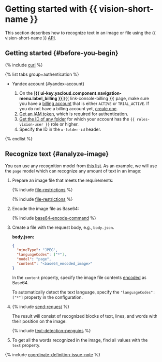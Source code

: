# Getting started with {{ vision-short-name }}

This section describes how to recognize text in an image or file using the {{ vision-short-name }} [API](../vision/ocr/api-ref/index.md).

## Getting started {#before-you-begin}

{% include [curl](../_includes/curl.md) %}


{% list tabs group=authentication %}

- Yandex account {#yandex-account}

  1. On the [**{{ ui-key.yacloud.component.navigation-menu.label_billing }}**]({{ link-console-billing }}) page, make sure you have a [billing account](../billing/concepts/billing-account.md) that is either `ACTIVE` or `TRIAL_ACTIVE`. If you do not have a billing account yet, [create one](../billing/quickstart/index.md#create_billing_account).
  1. [Get an IAM token](../iam/operations/iam-token/create.md), which is required for authentication.
  1. [Get the ID of any folder](../resource-manager/operations/folder/get-id.md) for which your account has the `{{ roles-vision-user }}` role or higher.
  1. Specify the ID in the `x-folder-id` header.

{% endlist %}

## Recognize text {#analyze-image}

You can use any recognition model from [this list](concepts/ocr/index.md#models). As an example, we will use the `page` model which can recognize any amount of text in an image:

1. Prepare an image file that meets the requirements:

    {% include [file-restrictions](../_includes/vision/ocr-file-restrictions.md) %}

    {% include [file-restrictions](../_includes/vision/example-image.md) %}

1. Encode the image file as Base64:

    {% include [base64-encode-command](../_includes/vision/base64-encode-command.md) %}

1. Create a file with the request body, e.g., `body.json`.

    **body.json:**
    ```json
    {
      "mimeType": "JPEG",
      "languageCodes": ["*"],
      "model": "page",
      "content": "<base64_encoded_image>"
    }
    ```

    In the `content` property, specify the image file contents [encoded](./operations/base64-encode.md) as Base64.
    
    To automatically detect the text language, specify the `"languageCodes": ["*"]` property in the configuration.


1. {% include [send-request](../_includes/vision/send-request_ocr.md) %}

    The result will consist of recognized blocks of text, lines, and words with their position on the image:

    {% include [text-detection-penguins](../_includes/vision/text-detection-example.md) %}

1. To get all the words recognized in the image, find all values with the `text` property.

{% include [coordinate-definition-issue-note](../_includes/vision/coordinate-definition-issue-note.md) %}
